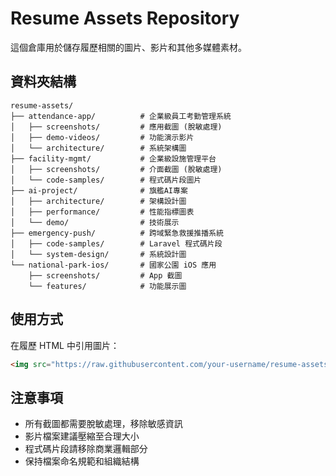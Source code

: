 # Resume Assets Repository

這個倉庫用於儲存履歷相關的圖片、影片和其他多媒體素材。

## 資料夾結構

```
resume-assets/
├── attendance-app/          # 企業級員工考勤管理系統
│   ├── screenshots/         # 應用截圖 (脫敏處理)
│   ├── demo-videos/         # 功能演示影片
│   └── architecture/        # 系統架構圖
├── facility-mgmt/           # 企業級設施管理平台
│   ├── screenshots/         # 介面截圖 (脫敏處理)
│   └── code-samples/        # 程式碼片段圖片
├── ai-project/              # 旗艦AI專案
│   ├── architecture/        # 架構設計圖
│   ├── performance/         # 性能指標圖表
│   └── demo/                # 技術展示
├── emergency-push/          # 跨域緊急救援推播系統
│   ├── code-samples/        # Laravel 程式碼片段
│   └── system-design/       # 系統設計圖
└── national-park-ios/       # 國家公園 iOS 應用
    ├── screenshots/         # App 截圖
    └── features/            # 功能展示圖
```

## 使用方式

在履歷 HTML 中引用圖片：
```html
<img src="https://raw.githubusercontent.com/your-username/resume-assets/main/attendance-app/screenshots/login-screen.png" alt="考勤系統登入畫面">
```

## 注意事項

- 所有截圖都需要脫敏處理，移除敏感資訊
- 影片檔案建議壓縮至合理大小
- 程式碼片段請移除商業邏輯部分
- 保持檔案命名規範和組織結構